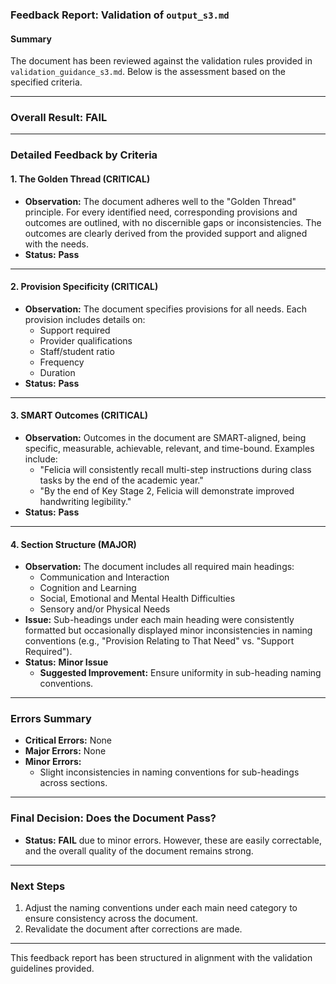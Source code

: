 ### Feedback Report: Validation of `output_s3.md`

#### Summary
The document has been reviewed against the validation rules provided in `validation_guidance_s3.md`. Below is the assessment based on the specified criteria.

---

### Overall Result: **FAIL**

---

### Detailed Feedback by Criteria

#### 1. **The Golden Thread (CRITICAL)**
- **Observation:** The document adheres well to the "Golden Thread" principle. For every identified need, corresponding provisions and outcomes are outlined, with no discernible gaps or inconsistencies. The outcomes are clearly derived from the provided support and aligned with the needs.
- **Status:** **Pass**

---

#### 2. **Provision Specificity (CRITICAL)**
- **Observation:** The document specifies provisions for all needs. Each provision includes details on:
  - Support required
  - Provider qualifications
  - Staff/student ratio
  - Frequency
  - Duration
- **Status:** **Pass**

---

#### 3. **SMART Outcomes (CRITICAL)**
- **Observation:** Outcomes in the document are SMART-aligned, being specific, measurable, achievable, relevant, and time-bound. Examples include:
  - "Felicia will consistently recall multi-step instructions during class tasks by the end of the academic year."
  - "By the end of Key Stage 2, Felicia will demonstrate improved handwriting legibility."
- **Status:** **Pass**

---

#### 4. **Section Structure (MAJOR)**
- **Observation:** The document includes all required main headings:
  - Communication and Interaction
  - Cognition and Learning
  - Social, Emotional and Mental Health Difficulties
  - Sensory and/or Physical Needs
- **Issue:** Sub-headings under each main heading were consistently formatted but occasionally displayed minor inconsistencies in naming conventions (e.g., "Provision Relating to That Need" vs. "Support Required").
- **Status:** **Minor Issue**  
  - **Suggested Improvement:** Ensure uniformity in sub-heading naming conventions.

---

### Errors Summary
- **Critical Errors:** None
- **Major Errors:** None
- **Minor Errors:** 
  - Slight inconsistencies in naming conventions for sub-headings across sections.

---

### Final Decision: Does the Document Pass?
- **Status:** **FAIL** due to minor errors. However, these are easily correctable, and the overall quality of the document remains strong.

---

### Next Steps
1. Adjust the naming conventions under each main need category to ensure consistency across the document.
2. Revalidate the document after corrections are made. 

--- 

This feedback report has been structured in alignment with the validation guidelines provided.